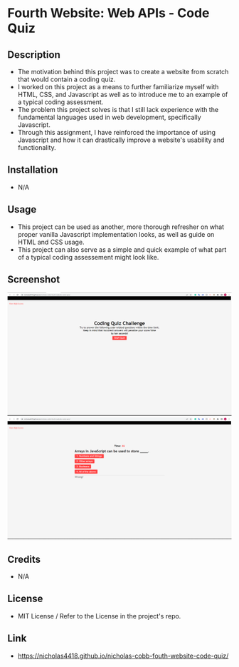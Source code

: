 # Fourth Website: Web APIs - Code Quiz

## Description

- The motivation behind this project was to create a website from scratch that would contain a coding quiz.
- I worked on this project as a means to further familiarize myself with HTML, CSS, and Javascript as well as to introduce me to an example of a typical coding assessment.
- The problem this project solves is that I still lack experience with the fundamental languages used in web development, specifically Javascript.
- Through this assignment, I have reinforced the importance of using Javascript and how it can drastically improve a website's usability and functionality.

## Installation 
- N/A

## Usage
- This project can be used as another, more thorough refresher on what proper vanilla Javascript implementation looks, as well as guide on HTML and CSS usage.
- This project can also serve as a simple and quick example of what part of a typical coding assessement might look like.

## Screenshot
![Screenshot 1](assets/images/Screenshot%201.png)
![Screenshot 2](assets/images/Screenshot%202.png)

## Credits
- N/A

## License
- MIT License / Refer to the License in the project's repo.

## Link
- https://nicholas4418.github.io/nicholas-cobb-fouth-website-code-quiz/